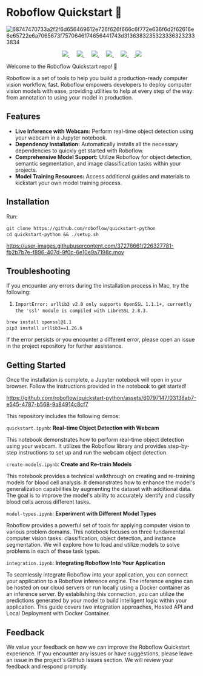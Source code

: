 # Roboflow Quickstart 🚀

![68747470733a2f2f6d656469612e726f626f666c6f772e636f6d2f62616e6e65722e6a7065673f7570646174656441743d31363832353233363232333834](https://github.com/roboflow/quickstart-python/assets/60797147/1793a92b-4ef7-469e-ae43-2a188ea9d2d3)


<div align="center">
    <a href="https://youtube.com/roboflow">
        <img
          src="https://media.roboflow.com/notebooks/template/icons/purple/youtube.png?ik-sdk-version=javascript-1.4.3&updatedAt=1672949634652"
          width="3%"
        />
    </a>
    <img src="https://github.com/SkalskiP/SkalskiP/blob/master/icons/transparent.png" width="3%"/>
    <a href="https://roboflow.com">
        <img
          src="https://media.roboflow.com/notebooks/template/icons/purple/roboflow-app.png?ik-sdk-version=javascript-1.4.3&updatedAt=1672949746649"
          width="3%"
        />
    </a>
    <img src="https://github.com/SkalskiP/SkalskiP/blob/master/icons/transparent.png" width="3%"/>
    <a href="https://www.linkedin.com/company/roboflow-ai/">
        <img
          src="https://media.roboflow.com/notebooks/template/icons/purple/linkedin.png?ik-sdk-version=javascript-1.4.3&updatedAt=1672949633691"
          width="3%"
        />
    </a>
    <img src="https://github.com/SkalskiP/SkalskiP/blob/master/icons/transparent.png" width="3%"/>
    <a href="https://docs.roboflow.com">
        <img
          src="https://media.roboflow.com/notebooks/template/icons/purple/knowledge.png?ik-sdk-version=javascript-1.4.3&updatedAt=1672949634511"
          width="3%"
        />
    </a>
    <img src="https://github.com/SkalskiP/SkalskiP/blob/master/icons/transparent.png" width="3%"/>
    <a href="https://disuss.roboflow.com">
        <img
          src="https://media.roboflow.com/notebooks/template/icons/purple/forum.png?ik-sdk-version=javascript-1.4.3&updatedAt=1672949633584"
          width="3%"
        />
    <img src="https://github.com/SkalskiP/SkalskiP/blob/master/icons/transparent.png" width="3%"/>
    <a href="https://blog.roboflow.com">
        <img
          src="https://media.roboflow.com/notebooks/template/icons/purple/blog.png?ik-sdk-version=javascript-1.4.3&updatedAt=1672949633605"
          width="3%"
        />
    </a>
    </a>
</div>

Welcome to the Roboflow Quickstart repo! 👋

Roboflow is a set of tools to help you build a production-ready computer vision workflow, fast. Roboflow empowers developers to deploy computer vision models with ease, providing utilities to help at every step of the way: from annotation to using your model in production.

## Features

- **Live Inference with Webcam:** Perform real-time object detection using your webcam in a Jupyter notebook.
- **Dependency Installation:** Automatically installs all the necessary dependencies to quickly get started with Roboflow.
- **Comprehensive Model Support:** Utilize Roboflow for object detection, semantic segmentation, and image classification tasks within your projects.
- **Model Training Resources:** Access additional guides and materials to kickstart your own model training process.

## Installation

Run:

```
git clone https://github.com/roboflow/quickstart-python
cd quickstart-python && ./setup.sh
```


https://user-images.githubusercontent.com/37276661/226327781-fb2b7b7e-f896-407d-9f0c-6e10e9a7198c.mov

## Troubleshooting

If you encounter any errors during the installation process in Mac, try the following:

1. `ImportError: urllib3 v2.0 only supports OpenSSL 1.1.1+, currently the 'ssl' module is compiled with LibreSSL 2.8.3.`

```
brew install openssl@1.1
pip3 install urllib3==1.26.6
```

If the error persists or you encounter a different error, please open an issue in the project repository for further assistance.

## Getting Started

Once the installation is complete, a Jupyter notebook will open in your browser. Follow the instructions provided in the notebook to get started!


https://github.com/roboflow/quickstart-python/assets/60797147/03138ab7-e545-4787-b568-9a84914c8cf7


This repository includes the following demos:

`quickstart.ipynb`: **Real-time Object Detection with Webcam**

This notebook demonstrates how to perform real-time object detection using your webcam. It utilizes the Roboflow library and provides step-by-step instructions to set up and run the webcam object detection.

`create-models.ipynb`: **Create and Re-train Models**

This notebook provides a technical walkthrough on creating and re-training models for blood cell analysis. It demonstrates how to enhance the model's generalization capabilities by augmenting the dataset with additional data. The goal is to improve the model's ability to accurately identify and classify blood cells across different tasks.

`model-types.ipynb`: **Experiment with Different Model Types**

Roboflow provides a powerful set of tools for applying computer vision to various problem domains. This notebook focuses on three fundamental computer vision tasks: classification, object detection, and instance segmentation. We will explore how to load and utilize models to solve problems in each of these task types. 

`integration.ipynb`: **Integrating Roboflow Into Your Application**

To seamlessly integrate Roboflow into your application, you can connect your application to a Roboflow inference engine. The inference engine can be hosted on our cloud servers or run locally using a Docker container as an inference server. By establishing this connection, you can utilize the predictions generated by your model to build intelligent logic within your application. This guide covers two integration approaches, Hosted API and Local Deployment with Docker Container.

## Feedback

We value your feedback on how we can improve the Roboflow Quickstart experience. If you encounter any issues or have suggestions, please leave an issue in the project's GitHub Issues section. We will review your feedback and respond promptly.
